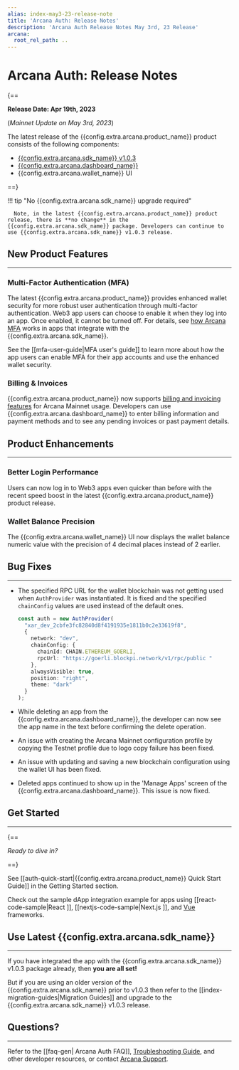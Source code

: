 ```yaml
---
alias: index-may3-23-release-note
title: 'Arcana Auth: Release Notes'
description: 'Arcana Auth Release Notes May 3rd, 23 Release'
arcana:
  root_rel_path: ..
---
```


# Arcana Auth: Release Notes

{==

**Release Date: Apr 19th, 2023**  

(*Mainnet Update on May 3rd, 2023*)

The latest release of the {{config.extra.arcana.product_name}} product consists of the following components:

* [{{config.extra.arcana.sdk_name}} v1.0.3](https://www.npmjs.com/package/@arcana/auth/v/1.0.3)
* [{{config.extra.arcana.dashboard_name}}](https://dashboard.arcana.network/)
* {{config.extra.arcana.wallet_name}} UI 

==}

!!! tip "No {{config.extra.arcana.sdk_name}} upgrade required"

      Note, in the latest {{config.extra.arcana.product_name}} product release, there is **no change** in the {{config.extra.arcana.sdk_name}} package. Developers can continue to use {{config.extra.arcana.sdk_name}} v1.0.3 release.

## New Product Features

---

### Multi-Factor Authentication (MFA)

The latest {{config.extra.arcana.product_name}} provides enhanced wallet security for more robust user authentication through multi-factor authentication. Web3 app users can choose to enable it when they log into an app. Once enabled, it cannot be turned off. For details, see [how Arcana MFA]({{page.meta.arcana.root_rel_path}}/concepts/mfa.md) works in apps that integrate with the {{config.extra.arcana.sdk_name}}.

See the [[mfa-user-guide|MFA user's guide]] to learn more about how the app users can enable MFA for their app accounts and use the enhanced wallet security.

### Billing & Invoices

{{config.extra.arcana.product_name}} now supports [billing and invoicing features]({{page.meta.arcana.root_rel_path}}/concepts/billing.md) for Arcana Mainnet usage. Developers can use {{config.extra.arcana.dashboard_name}} to enter billing information and payment methods and to see any pending invoices or past payment details.

## Product Enhancements

---

### Better Login Performance

Users can now log in to Web3 apps even quicker than before with the recent speed boost in the latest {{config.extra.arcana.product_name}} product release. 

### Wallet Balance Precision

The {{config.extra.arcana.wallet_name}} UI now displays the wallet balance numeric value with the precision of 4 decimal places instead of 2 earlier.

## Bug Fixes

---

* The specified RPC URL for the wallet blockchain was not getting used when `AuthProvider` was instantiated. It is fixed and the specified `chainConfig` values are used instead of the default ones.

    ```ts hl_lines="6-7"
    const auth = new AuthProvider(
      "xar_dev_2cbfe3fc82840d8f4191935e1811b0c2e33619f8",
      {
        network: "dev",
        chainConfig: {
          chainId: CHAIN.ETHEREUM_GOERLI,
          rpcUrl: "https://goerli.blockpi.network/v1/rpc/public "
        },
        alwaysVisible: true,
        position: "right",
        theme: "dark"
      }
    );
    ```

* While deleting an app from the {{config.extra.arcana.dashboard_name}}, the developer can now see the app name in the text before confirming the delete operation.

* An issue with creating the Arcana Mainnet configuration profile by copying the Testnet profile due to logo copy failure has been fixed.

* An issue with updating and saving a new blockchain configuration using the wallet UI has been fixed.

* Deleted apps continued to show up in the 'Manage Apps' screen of the {{config.extra.arcana.dashboard_name}}. This issue is now fixed.


## Get Started

---

{==

*Ready to dive in?* 

==}

See [[auth-quick-start|{{config.extra.arcana.product_name}} Quick Start Guide]] in the Getting Started section. 

Check out the sample dApp integration example for apps using [[react-code-sample|React ]], [[nextjs-code-sample|Next.js ]], and [Vue](https://github.com/arcana-network/basic-storage-wallet-integration) frameworks.


## Use Latest {{config.extra.arcana.sdk_name}} 

---

If you have integrated the app with the {{config.extra.arcana.sdk_name}} v1.0.3 package already, then **you are all set!**

But if you are using an older version of the {{config.extra.arcana.sdk_name}} prior to v1.0.3 then refer to the [[index-migration-guides|Migration Guides]] and upgrade to the {{config.extra.arcana.sdk_name}} v1.0.3 release.

## Questions? 

---

Refer to the [[faq-gen| Arcana Auth FAQ]], [Troubleshooting Guide]({{page.meta.arcana.root_rel_path}}/troubleshooting.md), and other developer resources, or contact [Arcana Support]({{page.meta.arcana.root_rel_path}}/support/index.md).

